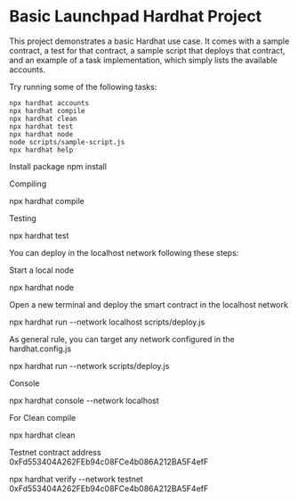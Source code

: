 # Basic Launchpad Hardhat Project

This project demonstrates a basic Hardhat use case. It comes with a sample contract, a test for that contract, a sample script that deploys that contract, and an example of a task implementation, which simply lists the available accounts.

Try running some of the following tasks:

```shell
npx hardhat accounts
npx hardhat compile
npx hardhat clean
npx hardhat test
npx hardhat node
node scripts/sample-script.js
npx hardhat help
```

Install package npm install

Compiling

npx hardhat compile

Testing

npx hardhat test

You can deploy in the localhost network following these steps:

Start a local node

npx hardhat node

Open a new terminal and deploy the smart contract in the localhost network

npx hardhat run --network localhost scripts/deploy.js

As general rule, you can target any network configured in the hardhat.config.js

npx hardhat run --network <your-network> scripts/deploy.js

Console

npx hardhat console --network localhost

For Clean compile

npx hardhat clean

Testnet contract address
0xFd553404A262FEb94c08FCe4b086A212BA5F4efF

npx hardhat verify --network testnet 0xFd553404A262FEb94c08FCe4b086A212BA5F4efF 
